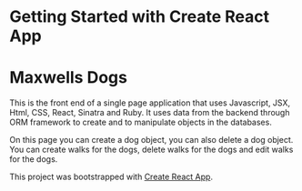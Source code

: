 # Getting Started with Create React App

# Maxwells Dogs

This is the front end of  a single page application that uses Javascript, JSX, Html, CSS, React, Sinatra and Ruby. It uses data from the backend through ORM framework to create and to manipulate objects in the databases.

On this page you can create a dog object, you can also delete a dog object. You can create walks for the dogs, delete walks for the dogs and edit walks for the dogs.



This project was bootstrapped with [Create React App](https://github.com/facebook/create-react-app).


